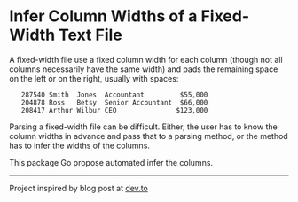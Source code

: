 # Infer Column Widths of a Fixed-Width Text File
A fixed-width file use a fixed column width for each column (though not all columns necessarily have the same width) and pads the remaining space on the left or on the right, usually with spaces:

```
   287540 Smith  Jones  Accountant         $55,000
   204878 Ross   Betsy  Senior Accountant  $66,000
   208417 Arthur Wilbur CEO               $123,000
```

Parsing a fixed-width file can be difficult. Either, the user has to know the column widths in advance and pass that to a parsing method, or the method has to infer the widths of the columns. 
 
This package Go propose automated infer the columns.

----
Project inspired by blog post at [dev.to](https://dev.to/awwsmm/java-infer-column-widths-of-a-fixed-width-text-file-2hh0)